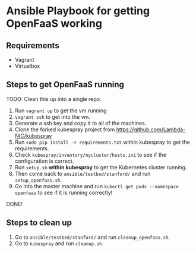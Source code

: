 # Ansible Playbook for getting OpenFaaS working

## Requirements
* Vagrant
* Virtualbox

## Steps to get OpenFaaS running

TODO: Clean this up into a single repo.

1. Run `vagrant up` to get the vm running
2. `vagrant ssh` to get into the vm.
3. Generate a ssh key and copy it to all of the machines.
4. Clone the forked kubespray project from https://github.com/Lambda-NIC/kubespray
5. Run `sudo pip install -r requirements.txt` within kubespray to get the requirements.
6. Check `kubespray/inventory/mycluster/hosts.ini` to see if the configuration is correct.
7. Run `setup.sh` **within kubespray** to get the Kubernetes cluster running.
8. Then come back to `ansible/testbed/stanford/` and run `setup_openfaas.sh`.
9. Go into the master machine and run `kubectl get pods --namespace openfaas` to see if it is running correctly!

DONE!

## Steps to clean up

1. Go to `ansible/testbed/stanford/` and run `cleanup_openfaas.sh`. 
2. Go to `kubespray` and run `cleanup.sh`.

